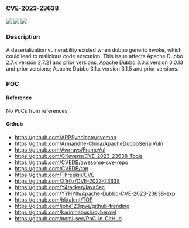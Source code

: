 ### [CVE-2023-23638](https://cve.mitre.org/cgi-bin/cvename.cgi?name=CVE-2023-23638)
![](https://img.shields.io/static/v1?label=Product&message=Apache%20Dubbo&color=blue)
![](https://img.shields.io/static/v1?label=Version&message=Apache%20Dubbo%202.7.x%3C%3D%202.7.21%20&color=brighgreen)
![](https://img.shields.io/static/v1?label=Vulnerability&message=CWE-502%20Deserialization%20of%20Untrusted%20Data&color=brighgreen)

### Description

A deserialization vulnerability existed when dubbo generic invoke, which could lead to malicious code execution. This issue affects Apache Dubbo 2.7.x version 2.7.21 and prior versions; Apache Dubbo 3.0.x version 3.0.13 and prior versions; Apache Dubbo 3.1.x version 3.1.5 and prior versions.

### POC

#### Reference
No PoCs from references.

#### Github
- https://github.com/ARPSyndicate/cvemon
- https://github.com/Armandhe-China/ApacheDubboSerialVuln
- https://github.com/Awrrays/FrameVul
- https://github.com/CKevens/CVE-2023-23638-Tools
- https://github.com/CVEDB/awesome-cve-repo
- https://github.com/CVEDB/top
- https://github.com/Threekiii/CVE
- https://github.com/X1r0z/CVE-2023-23638
- https://github.com/Y4tacker/JavaSec
- https://github.com/YYHYlh/Apache-Dubbo-CVE-2023-23638-exp
- https://github.com/hktalent/TOP
- https://github.com/johe123qwe/github-trending
- https://github.com/karimhabush/cyberowl
- https://github.com/nomi-sec/PoC-in-GitHub

